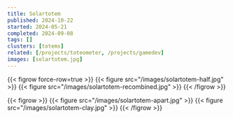 ```yaml
---
title: Solartotem
published: 2024-10-22
started: 2024-05-21
completed: 2024-09-08
tags: []
clusters: [totems]
related: [/projects/toteometer, /projects/gamedev]
images: [solartotem.jpg]
---
```


{{< figrow force-row=true >}}
    {{< figure src="/images/solartotem-half.jpg" >}}
    {{< figure src="/images/solartotem-recombined.jpg" >}}
{{< /figrow >}}

{{< figrow >}}
    {{< figure src="/images/solartotem-apart.jpg" >}}
    {{< figure src="/images/solartotem-clay.jpg" >}}
{{< /figrow >}}
